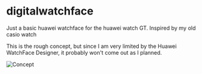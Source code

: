 # digitalwatchface
Just a basic huawei watchface for the huawei watch GT. Inspired by my old casio watch

This is the rough concept, but since I am very limited by the Huawei WatchFace Designer,
it probably won't come out as I planned.

![Concept](https://i.ibb.co/N1NLH0t/idea.png)
